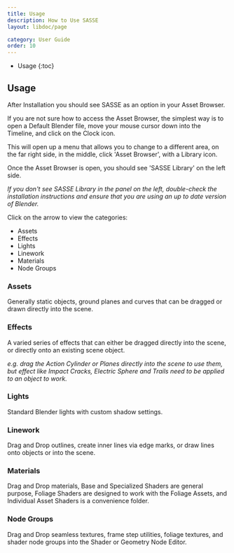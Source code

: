 ```yaml
---
title: Usage
description: How to Use SASSE
layout: libdoc/page

category: User Guide
order: 10
---
```

- Usage
{:toc}

## Usage
After Installation you should see SASSE as an option in your Asset Browser.

If you are not sure how to access the Asset Browser, the simplest way is to open a Default Blender file, move your mouse cursor down into the Timeline, and click on the Clock icon.

This will open up a menu that allows you to change to a different area, on the far right side, in the middle, click 'Asset Browser', with a Library icon.

Once the Asset Browser is open, you should see 'SASSE Library' on the left side.

_If you don't see SASSE Library in the panel on the left, double-check the installation instructions and ensure that you are using an up to date version of Blender._

Click on the arrow to view the categories:
- Assets
- Effects
- Lights
- Linework
- Materials
- Node Groups

### Assets
Generally static objects, ground planes and curves that can be dragged or drawn directly into the scene.

### Effects
A varied series of effects that can either be dragged directly into the scene, or directly onto an existing scene object.

_e.g. drag the Action Cylinder or Planes directly into the scene to use them, but effect like Impact Cracks, Electric Sphere and Trails need to be applied to an object to work._

### Lights
Standard Blender lights with custom shadow settings.

### Linework
Drag and Drop outlines, create inner lines via edge marks, or draw lines onto objects or into the scene.

### Materials
Drag and Drop materials, Base and Specialized Shaders are general purpose, Foliage Shaders are designed to work with the Foliage Assets, and Individual Asset Shaders is a convenience folder.

### Node Groups
Drag and Drop seamless textures, frame step utilities, foliage textures, and shader node groups into the Shader or Geometry Node Editor.
